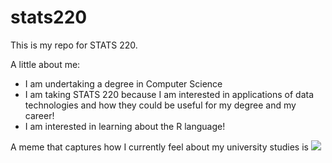 # stats220

This is my repo for STATS 220. 

A little about me:

- I am undertaking a degree in Computer Science
- I am taking STATS 220 because I am interested in applications of data technologies and how they could be useful for my degree and my career!
- I am interested in learning about the R language!

A meme that captures how I currently feel about my university studies is ![](https://c.tenor.com/CbcPDzn6PJgAAAAd/tenor.gif)


